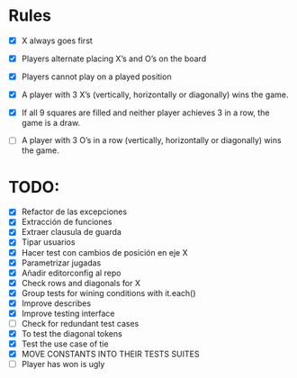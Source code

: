 # Rules

- [X] X always goes first
- [X] Players alternate placing X’s and O’s on the board
- [X] Players cannot play on a played position
- [X] A player with 3 X’s (vertically, horizontally or diagonally) wins the game.
- [X] If all 9 squares are filled and neither player achieves 3 in a row, the game is a draw.
- [ ] A player with 3 O’s in a row (vertically, horizontally or diagonally) wins the game.


# TODO:
- [X] Refactor de las excepciones
- [X] Extracción de funciones
- [X] Extraer clausula de guarda
- [X] Tipar usuarios
- [X] Hacer test con cambios de posición en eje X
- [X] Parametrizar jugadas
- [X] Añadir editorconfig al repo
- [X] Check rows and diagonals for X
- [X] Group tests for wining conditions with it.each()
- [X] Improve describes
- [X] Improve testing interface
- [ ] Check for redundant test cases
- [X] To test the diagonal tokens
- [X] Test the use case of tie
- [X] MOVE CONSTANTS INTO THEIR TESTS SUITES
- [ ] Player has won is ugly
